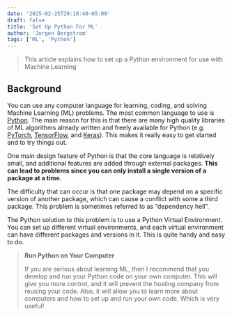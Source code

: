 ```yaml
---
date: '2025-02-25T20:18:40-05:00'
draft: false
title: 'Set Up Python For ML'
author: 'Jorgen Bergstrom'
tags: ['ML', 'Python']
---
```



> This article explains how to set up a Python environment for use with Machine Learning

## Background

You can use any computer language for learning, coding, and solving  Machine Learning (ML) problems. The most common language to use is [Python](https://www.python.org/). The main reason for this is that there are many high quality libraries of ML algorithms already written and freely available for Python (e.g. [PyTorch](https://pytorch.org/), [TensorFlow](https://www.tensorflow.org/), and [Keras](https://keras.io/)). This makes it really easy to get started and to try things out.

One main design feature of Python is that the core language is relatively small, and additional features are added through external packages. **This can lead to problems since you can only install a single version of a package at a time.**

The difficulty that can occur is that one package may depend on a specific version of another package, which can cause a conflict with some a third package. This problem is sometimes referred to as “dependency hell”.

The Python solution to this problem is to use a Python Virtual Environment. You can set up different virtual environments, and each virtual environment can have different packages and versions in it. This is quite handy and easy to do.

> **Run Python on Your Computer**
>
> If you are serious about learning ML, then I recommend that you develop and run your Python code on your own computer. This will give you more control, and it will prevent the hosting company from reusing your code. Also, it will allow you to learn more about computers and how to set up and run your own code. Which is very useful!